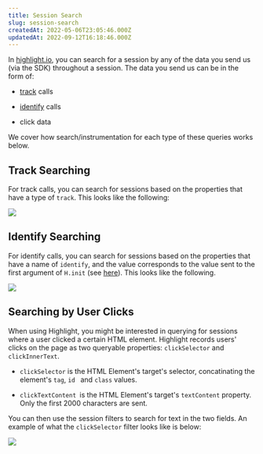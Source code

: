```yaml
---
title: Session Search
slug: session-search
createdAt: 2022-05-06T23:05:46.000Z
updatedAt: 2022-09-12T16:18:46.000Z
---
```


In [highlight.io](https://highlight.io), you can search for a session by any of the data you send us (via the SDK) throughout a session. The data you send us can be in the form of:

- [track](../../../getting-started/3_client-sdk/7_replay-configuration/tracking-events.md) calls

- [identify](../../../getting-started/3_client-sdk/7_replay-configuration/identifying-sessions.md) calls

- click data

We cover how search/instrumentation for each type of these queries works below.

## Track Searching
For track calls, you can search for sessions based on the properties that have a type of `track`. This looks like the following:

![](/images/track.png)

## Identify Searching
For identify calls, you can search for sessions based on the properties that have a name of `identify`, and the value corresponds to the value sent to the first argument of `H.init` (see [here](../../../sdk/client.md)). This looks like the following.

![](/images/identify.png)

## Searching by User Clicks

When using Highlight, you might be interested in querying for sessions where a user clicked a certain HTML element. Highlight records users' clicks on the page as two queryable properties: `clickSelector` and `clickInnerText`.

- `clickSelector` is the HTML Element's target's selector, concatinating the element's `tag`, `id ` and `class` values.

- `clickTextContent `is the HTML Element's target's `textContent` property. Only the first 2000 characters are sent.

You can then use the session filters to search for text in the two fields. An example of what the `clickSelector` filter looks like is below:

![](/images/click-selector.png)
